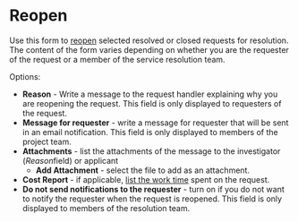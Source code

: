 # Reopen
 
Use this form to [reopen](../../../../alvao-service-desk/requests/reopen-for-further-resolution) selected resolved or closed requests for resolution. The content of the form varies depending on whether you are the requester of the request or a member of the service resolution team.
 
Options:

- **Reason** - Write a message to the request handler explaining why you are reopening the request. This field is only displayed to requesters of the request.
- **Message for requester** - write a message for requester that will be sent in an email notification. This field is only displayed to members of the project team.
- **Attachments** - list the attachments of the message to the investigator (*Reason*field) or applicant
    - **Add Attachment** - select the file to add as an attachment.
- **Cost Report** - if applicable, [list the work time](../../../../alvao-service-desk/requests/work-time) spent on the request.
- **Do not send notifications to the requester** - turn on if you do not want to notify the requester when the request is reopened. This field is only displayed to members of the resolution team.

